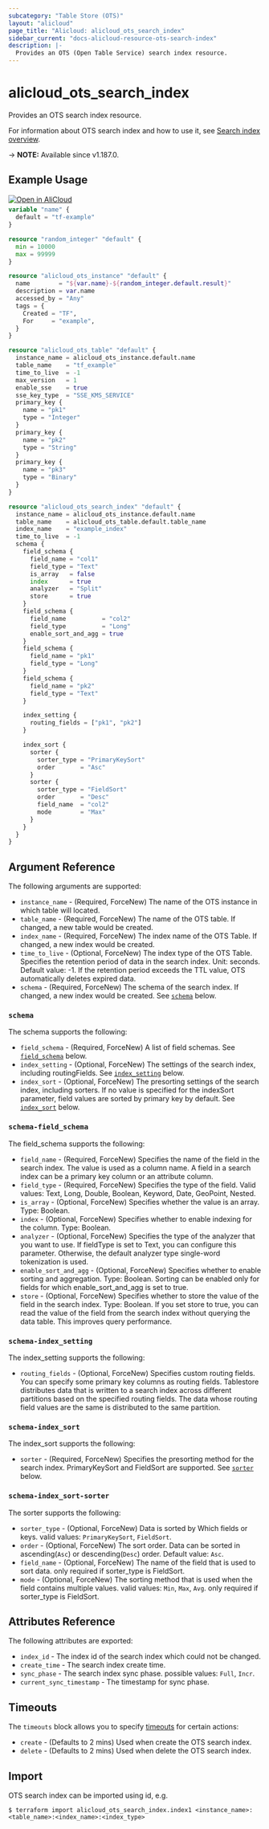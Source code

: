```yaml
---
subcategory: "Table Store (OTS)"
layout: "alicloud"
page_title: "Alicloud: alicloud_ots_search_index"
sidebar_current: "docs-alicloud-resource-ots-search-index"
description: |-
  Provides an OTS (Open Table Service) search index resource.
---
```


# alicloud_ots_search_index

Provides an OTS search index resource.

For information about OTS search index and how to use it, see [Search index overview](https://www.alibabacloud.com/help/en/tablestore/latest/search-index-overview).

-> **NOTE:** Available since v1.187.0.

## Example Usage

<div style="display: block;margin-bottom: 40px;"><div class="oics-button" style="float: right;position: absolute;margin-bottom: 10px;">
  <a href="https://api.aliyun.com/terraform?resource=alicloud_ots_search_index&exampleId=8f64e5b6-4cbb-a79f-5e21-6717a0a2d9ae80e0a156&activeTab=example&spm=docs.r.ots_search_index.0.8f64e5b64c&intl_lang=EN_US" target="_blank">
    <img alt="Open in AliCloud" src="https://img.alicdn.com/imgextra/i1/O1CN01hjjqXv1uYUlY56FyX_!!6000000006049-55-tps-254-36.svg" style="max-height: 44px; max-width: 100%;">
  </a>
</div></div>

```terraform
variable "name" {
  default = "tf-example"
}

resource "random_integer" "default" {
  min = 10000
  max = 99999
}

resource "alicloud_ots_instance" "default" {
  name        = "${var.name}-${random_integer.default.result}"
  description = var.name
  accessed_by = "Any"
  tags = {
    Created = "TF",
    For     = "example",
  }
}

resource "alicloud_ots_table" "default" {
  instance_name = alicloud_ots_instance.default.name
  table_name    = "tf_example"
  time_to_live  = -1
  max_version   = 1
  enable_sse    = true
  sse_key_type  = "SSE_KMS_SERVICE"
  primary_key {
    name = "pk1"
    type = "Integer"
  }
  primary_key {
    name = "pk2"
    type = "String"
  }
  primary_key {
    name = "pk3"
    type = "Binary"
  }
}

resource "alicloud_ots_search_index" "default" {
  instance_name = alicloud_ots_instance.default.name
  table_name    = alicloud_ots_table.default.table_name
  index_name    = "example_index"
  time_to_live  = -1
  schema {
    field_schema {
      field_name = "col1"
      field_type = "Text"
      is_array   = false
      index      = true
      analyzer   = "Split"
      store      = true
    }
    field_schema {
      field_name          = "col2"
      field_type          = "Long"
      enable_sort_and_agg = true
    }
    field_schema {
      field_name = "pk1"
      field_type = "Long"
    }
    field_schema {
      field_name = "pk2"
      field_type = "Text"
    }

    index_setting {
      routing_fields = ["pk1", "pk2"]
    }

    index_sort {
      sorter {
        sorter_type = "PrimaryKeySort"
        order       = "Asc"
      }
      sorter {
        sorter_type = "FieldSort"
        order       = "Desc"
        field_name  = "col2"
        mode        = "Max"
      }
    }
  }
}
```

## Argument Reference

The following arguments are supported:
* `instance_name` - (Required, ForceNew) The name of the OTS instance in which table will located.
* `table_name` - (Required, ForceNew) The name of the OTS table. If changed, a new table would be created.
* `index_name` - (Required, ForceNew) The index name of the OTS Table. If changed, a new index would be created.
* `time_to_live` - (Optional, ForceNew) The index type of the OTS Table. Specifies the retention period of data in the search index. Unit: seconds. Default value: -1.
  If the retention period exceeds the TTL value, OTS automatically deletes expired data.
* `schema` - (Required, ForceNew) The schema of the search index. If changed, a new index would be created. See [`schema`](#schema) below.

### `schema`

The schema supports the following:
* `field_schema` - (Required, ForceNew) A list of field schemas. See [`field_schema`](#schema-field_schema) below.
* `index_setting` - (Optional, ForceNew) The settings of the search index, including routingFields. See [`index_setting`](#schema-index_setting) below.
* `index_sort` - (Optional, ForceNew) The presorting settings of the search index, including sorters. If no value is specified for the indexSort parameter, field values are sorted by primary key by default. See [`index_sort`](#schema-index_sort) below.

### `schema-field_schema`

The field_schema supports the following:
* `field_name` - (Required, ForceNew) Specifies the name of the field in the search index. The value is used as a column name. A field in a search index can be a primary key column or an attribute column.
* `field_type` - (Required, ForceNew) Specifies the type of the field. Valid values: Text, Long, Double, Boolean, Keyword, Date, GeoPoint, Nested.
* `is_array` - (Optional, ForceNew) Specifies whether the value is an array. Type: Boolean.
* `index` - (Optional, ForceNew) Specifies whether to enable indexing for the column. Type: Boolean.
* `analyzer` - (Optional, ForceNew) Specifies the type of the analyzer that you want to use. If fieldType is set to Text, you can configure this parameter. Otherwise, the default analyzer type single-word tokenization is used.
* `enable_sort_and_agg` - (Optional, ForceNew) Specifies whether to enable sorting and aggregation. Type: Boolean. Sorting can be enabled only for fields for which enable_sort_and_agg is set to true.
* `store` - (Optional, ForceNew) Specifies whether to store the value of the field in the search index. Type: Boolean. If you set store to true, you can read the value of the field from the search index without querying the data table. This improves query performance.

### `schema-index_setting`

The index_setting supports the following:
* `routing_fields` - (Optional, ForceNew) Specifies custom routing fields. You can specify some primary key columns as routing fields. Tablestore distributes data that is written to a search index across different partitions based on the specified routing fields. The data whose routing field values are the same is distributed to the same partition.

### `schema-index_sort`

The index_sort supports the following:
* `sorter` - (Required, ForceNew)  Specifies the presorting method for the search index. PrimaryKeySort and FieldSort are supported. See [`sorter`](#schema-index_sort-sorter) below.

### `schema-index_sort-sorter`

The sorter supports the following:
* `sorter_type` - (Optional, ForceNew) Data is sorted by Which fields or keys. valid values: `PrimaryKeySort`, `FieldSort`.
* `order` - (Optional, ForceNew) The sort order. Data can be sorted in ascending(`Asc`) or descending(`Desc`) order. Default value: `Asc`.
* `field_name` - (Optional, ForceNew) The name of the field that is used to sort data. only required if sorter_type is FieldSort.
* `mode` - (Optional, ForceNew) The sorting method that is used when the field contains multiple values. valid values: `Min`, `Max`, `Avg`. only required if sorter_type is FieldSort.

## Attributes Reference

The following attributes are exported:

* `index_id` - The index id of the search index which could not be changed.
* `create_time` - The search index create time.
* `sync_phase` - The search index sync phase. possible values: `Full`, `Incr`. 
* `current_sync_timestamp` - The timestamp for sync phase.

## Timeouts

The `timeouts` block allows you to specify [timeouts](https://developer.hashicorp.com/terraform/language/resources/syntax#operation-timeouts) for certain actions:

* `create` - (Defaults to 2 mins) Used when create the OTS search index.
* `delete` - (Defaults to 2 mins) Used when delete the OTS search index.

## Import

OTS search index can be imported using id, e.g.

```shell
$ terraform import alicloud_ots_search_index.index1 <instance_name>:<table_name>:<index_name>:<index_type>
```
